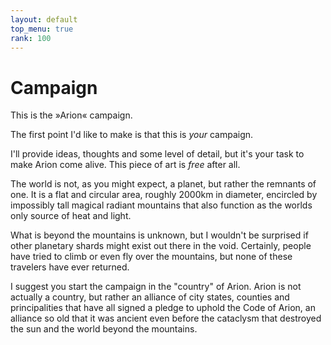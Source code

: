 ```yaml
---
layout: default
top_menu: true
rank: 100
---
```


# Campaign

This is the »Arion« campaign.

The first point I'd like to make is that this is *your* campaign.

I'll provide ideas, thoughts and some level of detail, but it's your
task to make Arion come alive. This piece of art is *free* after all.

The world is not, as you might expect, a planet, but rather the remnants
of one. It is a flat and circular area, roughly 2000km in diameter,
encircled by impossibly tall magical radiant mountains that also function
as the worlds only source of heat and light.

What is beyond the mountains is unknown, but I wouldn't be surprised if
other planetary shards might exist out there in the void.
Certainly, people have tried to climb or even fly over the mountains,
but none of these travelers have ever returned.

I suggest you start the campaign in the "country" of Arion.
Arion is not actually a country, but rather an alliance of city states,
counties and principalities that have all signed a pledge to uphold
the Code of Arion, an alliance so old that it was ancient even before
the cataclysm that destroyed the sun and the world beyond the mountains.
